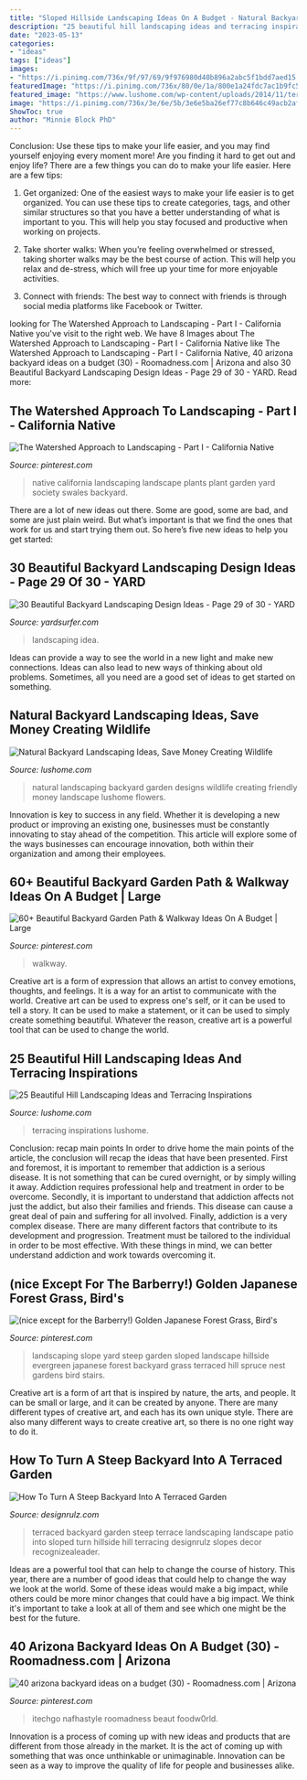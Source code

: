 ```yaml
---
title: "Sloped Hillside Landscaping Ideas On A Budget - Natural Backyard Landscaping Ideas, Save Money Creating Wildlife"
description: "25 beautiful hill landscaping ideas and terracing inspirations"
date: "2023-05-13"
categories:
- "ideas"
tags: ["ideas"]
images:
- "https://i.pinimg.com/736x/9f/97/69/9f976980d40b896a2abc5f1bdd7aed15.jpg"
featuredImage: "https://i.pinimg.com/736x/80/0e/1a/800e1a24fdc7ac1b9fc53ee89858f6c7.jpg"
featured_image: "https://www.lushome.com/wp-content/uploads/2014/11/terracing-hill-yard-landscaping-ideas-22.jpg"
image: "https://i.pinimg.com/736x/3e/6e/5b/3e6e5ba26ef77c8b646c49acb2aff6bc--slope-landscaping-front-yard-landscaping-terraces.jpg?b=t"
ShowToc: true
author: "Minnie Block PhD"
---
```



Conclusion: Use these tips to make your life easier, and you may find yourself enjoying every moment more!
Are you finding it hard to get out and enjoy life? There are a few things you can do to make your life easier. Here are a few tips: 
1. Get organized: One of the easiest ways to make your life easier is to get organized. You can use these tips to create categories, tags, and other similar structures so that you have a better understanding of what is important to you. This will help you stay focused and productive when working on projects. 

2. Take shorter walks: When you’re feeling overwhelmed or stressed, taking shorter walks may be the best course of action. This will help you relax and de-stress, which will free up your time for more enjoyable activities. 

3. Connect with friends: The best way to connect with friends is through social media platforms like Facebook or Twitter.

	

		
looking for The Watershed Approach to Landscaping - Part I - California Native you've visit to the right web. We have 8 Images about The Watershed Approach to Landscaping - Part I - California Native like The Watershed Approach to Landscaping - Part I - California Native, 40 arizona backyard ideas on a budget (30) - Roomadness.com | Arizona and also 30 Beautiful Backyard Landscaping Design Ideas - Page 29 of 30 - YARD. Read more:
		
    
## The Watershed Approach To Landscaping - Part I - California Native

<img loading=lazy src="https://i.pinimg.com/736x/22/8f/dc/228fdc5675a14e22723caa96f1fffc4e.jpg" onerror="this.onerror=null;this.src='https://tse2.mm.bing.net/th?id=OIP.opHf7WS41alyFLDjZ4nJgwHaJ3&amp;pid=15.1';" alt="The Watershed Approach to Landscaping - Part I - California Native">

_Source: pinterest.com_

>native california landscaping landscape plants plant garden yard society swales backyard. 

	

There are a lot of new ideas out there. Some are good, some are bad, and some are just plain weird. But what’s important is that we find the ones that work for us and start trying them out. So here’s five new ideas to help you get started: 

    
## 30 Beautiful Backyard Landscaping Design Ideas - Page 29 Of 30 - YARD

<img loading=lazy src="http://yardsurfer.com/wp-content/uploads/2016/07/Beautiful-backyard-landscaping-designs-and-ideas-29.jpg" onerror="this.onerror=null;this.src='https://tse1.mm.bing.net/th?id=OIP.FgdsM1YEM_DF7mIAFNFVyQHaJ4&amp;pid=15.1';" alt="30 Beautiful Backyard Landscaping Design Ideas - Page 29 of 30 - YARD">

_Source: yardsurfer.com_

>landscaping idea. 

	

Ideas can provide a way to see the world in a new light and make new connections. Ideas can also lead to new ways of thinking about old problems. Sometimes, all you need are a good set of ideas to get started on something.

    
## Natural Backyard Landscaping Ideas, Save Money Creating Wildlife

<img loading=lazy src="https://www.lushome.com/wp-content/uploads/2013/05/natural-garden-designs-backyard-landscaping-ideas-22.jpg" onerror="this.onerror=null;this.src='https://tse1.mm.bing.net/th?id=OIP.za39s0DsUsrtAYguBQt26gHaFj&amp;pid=15.1';" alt="Natural Backyard Landscaping Ideas, Save Money Creating Wildlife">

_Source: lushome.com_

>natural landscaping backyard garden designs wildlife creating friendly money landscape lushome flowers. 

	

Innovation is key to success in any field. Whether it is developing a new product or improving an existing one, businesses must be constantly innovating to stay ahead of the competition. This article will explore some of the ways businesses can encourage innovation, both within their organization and among their employees.

    
## 60+ Beautiful Backyard Garden Path &amp; Walkway Ideas On A Budget | Large

<img loading=lazy src="https://i.pinimg.com/736x/80/0e/1a/800e1a24fdc7ac1b9fc53ee89858f6c7.jpg" onerror="this.onerror=null;this.src='https://tse3.mm.bing.net/th?id=OIP._R6bUd5ZjXCDMNu0cEVYzgHaJ3&amp;pid=15.1';" alt="60+ Beautiful Backyard Garden Path &amp; Walkway Ideas On A Budget | Large">

_Source: pinterest.com_

>walkway. 

	

Creative art is a form of expression that allows an artist to convey emotions, thoughts, and feelings. It is a way for an artist to communicate with the world. Creative art can be used to express one's self, or it can be used to tell a story. It can be used to make a statement, or it can be used to simply create something beautiful. Whatever the reason, creative art is a powerful tool that can be used to change the world.

    
## 25 Beautiful Hill Landscaping Ideas And Terracing Inspirations

<img loading=lazy src="https://www.lushome.com/wp-content/uploads/2014/11/terracing-hill-yard-landscaping-ideas-22.jpg" onerror="this.onerror=null;this.src='https://tse1.mm.bing.net/th?id=OIP.1nmxP6k_M-GhWKSZOuH29wHaFT&amp;pid=15.1';" alt="25 Beautiful Hill Landscaping Ideas and Terracing Inspirations">

_Source: lushome.com_

>terracing inspirations lushome. 

	

Conclusion: recap main points
In order to drive home the main points of the article, the conclusion will recap the ideas that have been presented. First and foremost, it is important to remember that addiction is a serious disease. It is not something that can be cured overnight, or by simply willing it away. Addiction requires professional help and treatment in order to be overcome. Secondly, it is important to understand that addiction affects not just the addict, but also their families and friends. This disease can cause a great deal of pain and suffering for all involved. Finally, addiction is a very complex disease. There are many different factors that contribute to its development and progression. Treatment must be tailored to the individual in order to be most effective. With these things in mind, we can better understand addiction and work towards overcoming it.

    
## (nice Except For The Barberry!) Golden Japanese Forest Grass, Bird&#039;s

<img loading=lazy src="https://i.pinimg.com/736x/3e/6e/5b/3e6e5ba26ef77c8b646c49acb2aff6bc--slope-landscaping-front-yard-landscaping-terraces.jpg?b=t" onerror="this.onerror=null;this.src='https://tse1.mm.bing.net/th?id=OIP.XLw9Z1NaRjjIDdPtMOcf9wAAAA&amp;pid=15.1';" alt="(nice except for the Barberry!) Golden Japanese Forest Grass, Bird&#039;s">

_Source: pinterest.com_

>landscaping slope yard steep garden sloped landscape hillside evergreen japanese forest backyard grass terraced hill spruce nest gardens bird stairs. 

	

Creative art is a form of art that is inspired by nature, the arts, and people. It can be small or large, and it can be created by anyone. There are many different types of creative art, and each has its own unique style. There are also many different ways to create creative art, so there is no one right way to do it.

    
## How To Turn A Steep Backyard Into A Terraced Garden

<img loading=lazy src="http://cdn.designrulz.com/wp-content/uploads/2014/09/terraced-garden-designrulz-idea-33.jpg" onerror="this.onerror=null;this.src='https://tse4.mm.bing.net/th?id=OIP.XFKZ_6050OD3REKsPBP7-wHaLC&amp;pid=15.1';" alt="How To Turn A Steep Backyard Into A Terraced Garden">

_Source: designrulz.com_

>terraced backyard garden steep terrace landscaping landscape patio into sloped turn hillside hill terracing designrulz slopes decor recognizealeader. 

	

Ideas are a powerful tool that can help to change the course of history. This year, there are a number of good ideas that could help to change the way we look at the world. Some of these ideas would make a big impact, while others could be more minor changes that could have a big impact. We think it's important to take a look at all of them and see which one might be the best for the future.

    
## 40 Arizona Backyard Ideas On A Budget (30) - Roomadness.com | Arizona

<img loading=lazy src="https://i.pinimg.com/736x/9f/97/69/9f976980d40b896a2abc5f1bdd7aed15.jpg" onerror="this.onerror=null;this.src='https://tse1.mm.bing.net/th?id=OIP.718OhJHb5wB1rWyPe-V5KQHaFW&amp;pid=15.1';" alt="40 arizona backyard ideas on a budget (30) - Roomadness.com | Arizona">

_Source: pinterest.com_

>itechgo nafhastyle roomadness beaut foodw0rld. 

	

Innovation is a process of coming up with new ideas and products that are different from those already in the market. It is the act of coming up with something that was once unthinkable or unimaginable. Innovation can be seen as a way to improve the quality of life for people and businesses alike.

